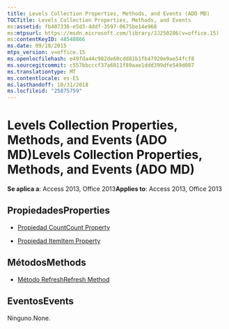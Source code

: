 ```yaml
---
title: Levels Collection Properties, Methods, and Events (ADO MD)
TOCTitle: Levels Collection Properties, Methods, and Events
ms:assetid: fb407336-e5d3-4ddf-3597-0675be14e968
ms:mtpsurl: https://msdn.microsoft.com/library/JJ250286(v=office.15)
ms:contentKeyID: 48548866
ms.date: 09/18/2015
mtps_version: v=office.15
ms.openlocfilehash: e49fda44c982de60cdd81b1fb47920e9ae54fcf8
ms.sourcegitcommit: c557bbcccf37a6011f89aae1ddd399dfe549d087
ms.translationtype: MT
ms.contentlocale: es-ES
ms.lasthandoff: 10/31/2018
ms.locfileid: "25875759"
---
```

# <a name="levels-collection-properties-methods-and-events-ado-md"></a><span data-ttu-id="1f96d-102">Levels Collection Properties, Methods, and Events (ADO MD)</span><span class="sxs-lookup"><span data-stu-id="1f96d-102">Levels Collection Properties, Methods, and Events (ADO MD)</span></span>


<span data-ttu-id="1f96d-103">**Se aplica a**: Access 2013, Office 2013</span><span class="sxs-lookup"><span data-stu-id="1f96d-103">**Applies to**: Access 2013, Office 2013</span></span>

## <a name="properties"></a><span data-ttu-id="1f96d-104">Propiedades</span><span class="sxs-lookup"><span data-stu-id="1f96d-104">Properties</span></span>

- [<span data-ttu-id="1f96d-105">Propiedad Count</span><span class="sxs-lookup"><span data-stu-id="1f96d-105">Count Property</span></span>](count-property-ado.md)

- [<span data-ttu-id="1f96d-106">Propiedad Item</span><span class="sxs-lookup"><span data-stu-id="1f96d-106">Item Property</span></span>](item-property-ado.md)

## <a name="methods"></a><span data-ttu-id="1f96d-107">Métodos</span><span class="sxs-lookup"><span data-stu-id="1f96d-107">Methods</span></span>

- [<span data-ttu-id="1f96d-108">Método Refresh</span><span class="sxs-lookup"><span data-stu-id="1f96d-108">Refresh Method</span></span>](refresh-method-ado.md)

## <a name="events"></a><span data-ttu-id="1f96d-109">Eventos</span><span class="sxs-lookup"><span data-stu-id="1f96d-109">Events</span></span>

<span data-ttu-id="1f96d-110">Ninguno.</span><span class="sxs-lookup"><span data-stu-id="1f96d-110">None.</span></span>


